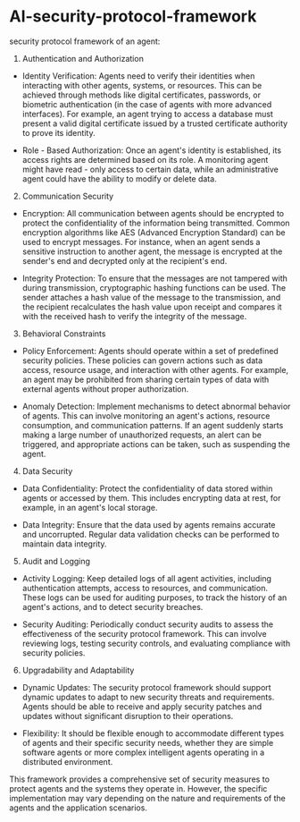 # AI-security-protocol-framework
security protocol framework of an agent:
 
1. Authentication and Authorization
 
- Identity Verification: Agents need to verify their identities when interacting with other agents, systems, or resources. This can be achieved through methods like digital certificates, passwords, or biometric authentication (in the case of agents with more advanced interfaces). For example, an agent trying to access a database must present a valid digital certificate issued by a trusted certificate authority to prove its identity.
 
- Role - Based Authorization: Once an agent's identity is established, its access rights are determined based on its role. A monitoring agent might have read - only access to certain data, while an administrative agent could have the ability to modify or delete data.
 
2. Communication Security
 
- Encryption: All communication between agents should be encrypted to protect the confidentiality of the information being transmitted. Common encryption algorithms like AES (Advanced Encryption Standard) can be used to encrypt messages. For instance, when an agent sends a sensitive instruction to another agent, the message is encrypted at the sender's end and decrypted only at the recipient's end.
 
- Integrity Protection: To ensure that the messages are not tampered with during transmission, cryptographic hashing functions can be used. The sender attaches a hash value of the message to the transmission, and the recipient recalculates the hash value upon receipt and compares it with the received hash to verify the integrity of the message.
 
3. Behavioral Constraints
 
- Policy Enforcement: Agents should operate within a set of predefined security policies. These policies can govern actions such as data access, resource usage, and interaction with other agents. For example, an agent may be prohibited from sharing certain types of data with external agents without proper authorization.
 
- Anomaly Detection: Implement mechanisms to detect abnormal behavior of agents. This can involve monitoring an agent's actions, resource consumption, and communication patterns. If an agent suddenly starts making a large number of unauthorized requests, an alert can be triggered, and appropriate actions can be taken, such as suspending the agent.
 
4. Data Security
 
- Data Confidentiality: Protect the confidentiality of data stored within agents or accessed by them. This includes encrypting data at rest, for example, in an agent's local storage.
 
- Data Integrity: Ensure that the data used by agents remains accurate and uncorrupted. Regular data validation checks can be performed to maintain data integrity.
 
5. Audit and Logging
 
- Activity Logging: Keep detailed logs of all agent activities, including authentication attempts, access to resources, and communication. These logs can be used for auditing purposes, to track the history of an agent's actions, and to detect security breaches.
 
- Security Auditing: Periodically conduct security audits to assess the effectiveness of the security protocol framework. This can involve reviewing logs, testing security controls, and evaluating compliance with security policies.
 
6. Upgradability and Adaptability
 
- Dynamic Updates: The security protocol framework should support dynamic updates to adapt to new security threats and requirements. Agents should be able to receive and apply security patches and updates without significant disruption to their operations.
 
- Flexibility: It should be flexible enough to accommodate different types of agents and their specific security needs, whether they are simple software agents or more complex intelligent agents operating in a distributed environment.
 
This framework provides a comprehensive set of security measures to protect agents and the systems they operate in. However, the specific implementation may vary depending on the nature and requirements of the agents and the application scenarios.
